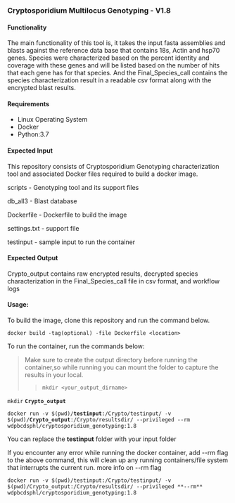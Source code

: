 ### Cryptosporidium Multilocus Genotyping - V1.8
#### Functionality

The main functionality of this tool is, it takes the input fasta assemblies and blasts against the reference data base that contains 18s, Actin and hsp70 genes. Species were characterized based on the percent identity and coverage with these genes and will be listed based on the number of hits that each gene has for that species. And the Final_Species_call contains the species characterization result in a readable csv format along with the encrypted blast results.

#### Requirements

- Linux Operating System
- Docker
- Python:3.7

#### Expected Input
This repository consists of Cryptosporidium Genotyping characterization tool and associated Docker files required to build a docker image.

 scripts - Genotyping tool and its support files
 
 db_all3 - Blast database
 
 Dockerfile - Dockerfile to build the image
 
 settings.txt - support file
 
 testinput - sample input to run the container
 

#### Expected Output
Crypto_output contains raw encrypted results, decrypted species characterization in the Final_Species_call file in csv format, and workflow logs  

 
#### Usage:

To build the image, clone this repository and run the command below.

`docker build -tag(optional) -file Dockerfile <location>`

To run the container, run the commands below:
 
> Make sure to create the output directory before running the container,so while running you can mount the folder to capture the results in your local.
>
>> `mkdir <your_output_dirname>`

`mkdir` **`Crypto_output`**

`docker run -v $(pwd)/`**`testinput`**`:/Crypto/testinput/ -v $(pwd)/`**`Crypto_output`**`:/Crypto/resultsdir/ --privileged --rm wdpbcdsphl/cryptosporidium_genotyping:1.8`

You can replace the **testinput** folder with your input folder

If you encounter any error while running the docker container, add --rm flag to the above command, this will clean up any running containers/file system that interrupts the current run. more info on --rm flag

`docker run -v $(pwd)/testinput:/Crypto/testinput/ -v $(pwd)/Crypto_output:/Crypto/resultsdir/ --privileged **--rm** wdpbcdsphl/cryptosporidium_genotyping:1.8`

